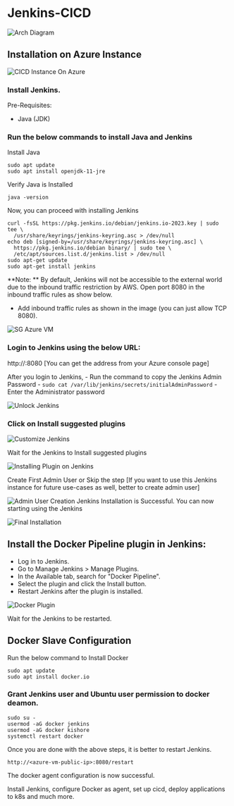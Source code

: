 # Jenkins-CICD

![Arch Diagram ](../../CICD/Jenkins/images/arch-drawings/High_level_Arch.png)

## Installation on Azure Instance
![CICD Instance On Azure](../../CICD/Jenkins/images/misc/Azure_Jenkins.png)

### Install Jenkins.

Pre-Requisites:
 - Java (JDK)

### Run the below commands to install Java and Jenkins

Install Java

```
sudo apt update
sudo apt install openjdk-11-jre
```

Verify Java is Installed

```
java -version
```

Now, you can proceed with installing Jenkins

```
curl -fsSL https://pkg.jenkins.io/debian/jenkins.io-2023.key | sudo tee \
  /usr/share/keyrings/jenkins-keyring.asc > /dev/null
echo deb [signed-by=/usr/share/keyrings/jenkins-keyring.asc] \
  https://pkg.jenkins.io/debian binary/ | sudo tee \
  /etc/apt/sources.list.d/jenkins.list > /dev/null
sudo apt-get update
sudo apt-get install jenkins
```

**Note: ** By default, Jenkins will not be accessible to the external world due to the inbound traffic restriction by AWS. Open port 8080 in the inbound traffic rules as show below.

- Add inbound traffic rules as shown in the image (you can just allow TCP 8080).

![SG Azure VM](../../CICD/Jenkins/images/misc/SG.png)


### Login to Jenkins using the below URL:

http://<Azure-VM-public-ip-address>:8080    [You can get the address from your Azure console page]
  
After you login to Jenkins, 
      - Run the command to copy the Jenkins Admin Password - `sudo cat /var/lib/jenkins/secrets/initialAdminPassword`
      - Enter the Administrator password
      
![Unlock Jenkins ](../../CICD/Jenkins/images/misc/jenkins1.png)

### Click on Install suggested plugins

![Customize Jenkins ](../../CICD/Jenkins/images/misc/jenkins2.png)

Wait for the Jenkins to Install suggested plugins

![Installing Plugin on Jenkins](../../CICD/Jenkins/images/misc/jenkins3.png)

Create First Admin User or Skip the step [If you want to use this Jenkins instance for future use-cases as well, better to create admin user]

![Admin User Creation](../../CICD/Jenkins/images/misc/jenkins4.png)
Jenkins Installation is Successful. You can now starting using the Jenkins 

![Final Installation ](../../CICD/Jenkins/images/misc/jenkins5.png)

## Install the Docker Pipeline plugin in Jenkins:

   - Log in to Jenkins.
   - Go to Manage Jenkins > Manage Plugins.
   - In the Available tab, search for "Docker Pipeline".
   - Select the plugin and click the Install button.
   - Restart Jenkins after the plugin is installed.
   
![Docker Plugin ](../../CICD/Jenkins/images/misc/jenkins6.png)

Wait for the Jenkins to be restarted.


## Docker Slave Configuration

Run the below command to Install Docker

```
sudo apt update
sudo apt install docker.io
```
 
### Grant Jenkins user and Ubuntu user permission to docker deamon.

```
sudo su - 
usermod -aG docker jenkins
usermod -aG docker kishore
systemctl restart docker
```

Once you are done with the above steps, it is better to restart Jenkins.

```
http://<azure-vm-public-ip>:8080/restart
```

The docker agent configuration is now successful.

Install Jenkins, configure Docker as agent, set up cicd, deploy applications to k8s and much more.

